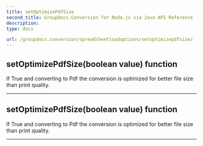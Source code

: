 ```yaml
---
title: setOptimizePdfSize
second_title: GroupDocs.Conversion for Node.js via Java API Reference
description: 
type: docs

url: /groupdocs.conversion/spreadsheetloadoptions/setoptimizepdfsize/
---
```


## setOptimizePdfSize(boolean value)  function

 If True and converting to Pdf the conversion is optimized for better file size than print quality.
 


---


## setOptimizePdfSize(boolean value)  function

 If True and converting to Pdf the conversion is optimized for better file size than print quality.
 


---


